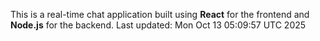 This is a real-time chat application built using **React** for the frontend and **Node.js** for the backend.
Last updated: Mon Oct 13 05:09:57 UTC 2025
